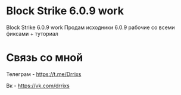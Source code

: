 # Block Strike 6.0.9 work
Block Strike 6.0.9 work
Продам исходники 6.0.9 рабочие со всеми фиксами + туториал
# Связь со мной
Телеграм - https://t.me/Drrixs


Вк - https://vk.com/drrixs

